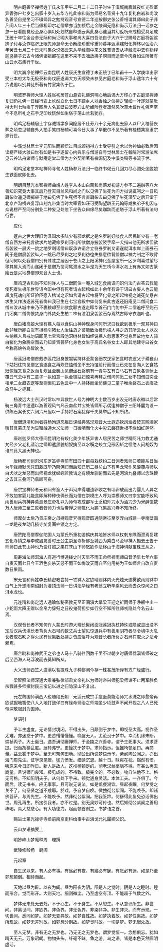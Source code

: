 <!-- { "loadSidebar": true } -->
　　明古庭善坚禅师姓丁氏永乐甲午二月二十二日子时生于滇城南廓其夜红光盈室异香弥户七岁乞出家十岁入五华寺礼此宗和尚为师易名善贤十九年复礼白岩和尚改名善坚自是坐习不辍师异之勉持观音号宣德二年巡按御史张公善相谓其师曰此子非凡间人年三十后当佩祖印尔老僧辈亦当加额后走金陵谒无隐和尚示万法归一话参之忽一日看圆觉经至身心俱幻处划然自释遂云离此身心谁当其幻返杭州戒檀受具足戒正统十年往金台参无际和尚证明大事和尚大喜曰吾法自子大兴于世赐号古庭将袈裟拂子付与汝作临济正眼先师慧命无令断绝珍重珍重师暮年返滇建归化禅林以弘治六年癸丑七月二十日未时集众说偈云来从华藏海中来文殊普贤去从华藏海中去弥勒释迦竖拂子云古今诸佛诸祖都在这里不来不去咄放拂子瞑目而逝至今肉身如生所著有山云水石集行于世。

　　明大巍净伦禅师云南昆明人姓康氏生宣德丁未正统丁巳年甫十一入学庚申出家受业本府太华无极泰和尚戊辰遂谒大方天顺癸未参见古庭老和尚于浮山逮年六十有六说偈以别其徒所著有竹室集传于世。

　　明波罗禅师大理人姓赵初居苍山悬岩礼佛洞明心地后谒大方印心于古庭坚禅师复归仍礼佛一日经行岩上屹然立化七日不踣乡人以香烛之仪祷之轻如一叶遂就茶毗得舍利七粒瘗于浮图后人名其壁曰波罗岩山势巇险登者凛然风吹草木皆作礼佛声至今不息所礼之石手足印纹恍然如生塔于荡山兰若犹存。

　　明鸡足杨辅居士字存诚博学多闻隐居不仕寿八十余无病化去家人以尸入棺营丧葬之顷忽见辅自外入拍手笑曰杨辅可喜今日大事了毕俄尔不见所著有桂楼集篆隶宗源行世。

　　中溪觉林居士李元阳生而颖悟过目成颂初得方士受导引之术以为神仙必致后因读楞严经大骇曰世有如是书乎遂留心内典乐与僧游自号觉林居士在翰院时常游法席见云谷法舟诸师与默庵定堂二僧为方外契所著有禅源记及中溪类稿等书流于世。

　　明鸡足定堂本帖禅师寻甸人姓杨参万法归一临终书偈云几回力尽心圆处坐脱娘生铁面皮即化去。

　　明朗目慧光本智禅师曲靖人姓李从本山白斋和尚落发初游方参不二遍融等八大善知识究竟大事其后乃登天目兰风和尚之门以见佛了生死为问方拟说辄呵之一日风肩柴次遥见师掷柴于地曰见佛了生死师不言直肩柴去曰见佛了生死深契之后开堂于北京卢沟桥兴复浮山刻九带集当时大宰官如汪可受陶望龄王元翰等咸执弟子礼因与众说楞严至同分别业二种妄见处忽下坐告众曰缘尽矣跏趺而逝塔于浮山所著有法句行世。

　　应化

　　邃古之世大理旧为泽国水多陆少有邪龙据之是名罗刹好啖食人居民鲜少有一老僧自西方来托言欲求片地藏修罗刹问何所欲僧身披袈裟手牵一犬指曰他无所求但欲吾袈裟一展犬一跳之地罗刹诺僧曰既承许诺合立符券罗刹又诺遂就洱水岸上画券石间于是僧展袈裟纵犬一跳已尽罗刹之地罗刹彷徨失措意欲背盟僧以神力制之不敢背但问何以处我僧曰别有殊胜之居因于苍山之上阳溪神化金屋宝所一区罗刹喜过望尽移其属入焉而山遂闭于是僧乃凿河尾泄水之半是为天生桥今洱水岛上有赤文如古篆籀云是买地券僧即观音大士也。

　　唐鸡足古和尚不知何许人与二僧同住一庵入城乞食南诏问识何法门古答云我能使死者生极乐世界诏今国中但有死者请古起棺如此十余年有谗于诏曰古妄人也云能超度死魂何所证验臣愿入棺试之诏如言请古起棺将至化骨之所起棺视之诚死矣恳古求生又作法遂苏死者悔曰我已生在七宝宫殿中如何复来此古遂还旧庵见二僧问食二僧曰汝从城中来乃不裹粮却至此欲食耶古遂走叩华首石门门訇中开二僧追呼至则石门闭矣二僧悔恨焚身门外焚处生柏二株有泣泪泉袈裟石存焉然古即守衣迦叶也。

　　唐白猪高娘大理有樵人每以食供山神神现身问何所求曰我欲到极乐一观耳神曰此非我所能白岩有担桶引猪女人汝往恳之彼能致汝极乐樵人寻之恳其所云女人以衣袖纳樵人且戒勿语即见七宝宫殿池沼树林皆如经说樵人忽思家不觉身居故地女人骑白猪化为象腾空而去乃知普贤菩萨化身也女生于高氏名谷女土人即其地建寺曰谷女今称高娘谷鸟皆讹也。

　　唐莲冠老僧首戴赤莲花冠身披袈裟持钵至蒙舍细农逻家乞食时农逻父子耕巍山下姑妇往饷见僧乞食遂食之再炊住馌僧坐不去持馌前行而僧业已先在复向人乞食姑妇惊怪又食之返而复炊且至巍山见僧坐石磐前有一青牛左有白马右有白象各驯伏上覆云气云中有二童子一执如意一执金镜姑妇惊喜再拜之僧问何愿二女不知僧曰奕业相承二女趋农逻等至则但见五色云中一人持钵而坐仿佛见二童子唯余磐石上衣痕及象马牛之迹耳。

　　杨波远大士东汉时常以神异救世人号为神明大士数百岁出没无时唐永徽以后常骑三角青牛逍遥以游善观风气凡云南盐井宝处皆师所示偶逢神僧于三阳峰麓为设一供陈石案长丈六阔六尺但以一手持将石案犹存千夫莫举后不知所终。

　　唐僧道清和尚者姓杨殉道忘躯日课经典感现观音大士遐迩钦风渔者焚其网酒家隳其具蒙氏册为显蜜融通大义法师一日微哂而化火中彩云磐礴舌根不烂如红莲然。

　　唐赵迦罗师大德间昆明池有蛟化美少年妖异害人居民苦之师世精阿吒力教尤通梵经乡父老礼请治之师即遣黑貌胡奴擒至以水噀之蛟立见形因斩之怪绝人问胡奴为谁曰此大黑天神也。

　　唐杨都司创洱河东罗筌寺寺前有田四十亩每栽秧约三日佣者戏师曰若能系日当为毕栽师默念咒田栽既毕乃暝佣归而后知已历二昼矣山下有黑龙常作风浪覆舟师以白犬吠之龙怒而出师视龙犹蜒蚓若教诲之有顷龙驯俯而去先是河浪九叠师以念珠鞭之去其三叠河乃翕顺可舟。

　　唐宗宝禅师者元和间有渔人于洱河岸得雕遗卵收之有顷卵破而出为婴儿人异之不敢加害婴儿能食即解种种伎俩长而为僧在崇模庄人呼为崇模师又曰宗宝能呼致风雨善用兵机神异莫测景庄帝礼以为师帝攻成都军士乏粮师咒水为酒咒少为米醉饱数万人唐师三至三败者皆师力也后帝惮之师辄化为鹏飞集高兴寺不知所终。

　　师摩矣太后乃景庄帝之母持观音咒得观音圆通随帝征至罗浮白城建一寺南壁画一龙是夜龙动几损寺矣复画柱锁之方定。

　　唐赞陀高僧摩伽陀国人为蒙氏所重初游鹤庆其地皆水师以杖刺东隅而泄焉复建玄化寺镇之与李成眉友善时王公主崇圣寺祈佛至城西为乘白马金甲神入摄去王告于师师曰此苍山神也乃设灯照之果在苍山下师怒欲作法移山于海神惧献宝珠王从之。

　　周寿海法师洱海人有道行博通经史时天旱不雨王命师祈雨师曰昔汤旱七年六事自责天雨七日今王酒色妄杀天怒不雨王如悔改天雨自至何用祷为王如师言自改自责数日果雨。

　　宋无言和尚姓李氏精密教尝持一铁钵入定欲晴则钵内火光烛天遂霁欲雨则钵中白气上升遂雨南诏封为灌顶法师一日讲法华经有老翁立听毕乘风云而去众惊问之曰洱水龙也。

　　元连精和尚定远人通瑜伽秘密教元至正间滇大旱梁王迎之祈雨师于净瓶中出一小蛇雨大降王赠以金帛力辞归之日役鬼荷担步如行空不知所往师初隐处今名云山焉。

　　汉观音长者不知何许人蒙氏时游大理长髯阔面冠莲冠执杖持珠或隐或显出没不定后汉兵伐滇长者背负大石可约数丈兵士望见惊退兵中有善用阴符者尽令境中火息长者取石吹之得火民有忧患数处祷之皆应俗呼为观音长者所负之石尚在取火之法今赖焉。

　　唐合毗和尚神武王之弟也人马十八骑往回数千里不过朝夕时唐师伐滇皆师破之后至西海人马浮波而去莫知所从。

　　大义法师西竺人游滇以菩提珠九子种鄯阐今存一株甚茂所译有方广经盛行。

　　梁智照法师深通大乘兼弘律部肃文帝礼以为师时帝兴师犯梁师谏不止两军胜负杀戮甚多师撰封民三宝记以进之归隐深山不复出。

　　元左黎国师滇西人也随段氏朝　元适元成宗手疽医莫能治师咒水洗之即愈帝再欲试掘地窖使八人入地打鼓佯曰有怪命师治之师端坐少顷鼓声不闻开视之八人已死帝深敬服封为国师。

　　梦语引

　　予半生虚度。无论情封境闭。不得出头。日颠倒于梦中。即视圣太高。视作圣太难。亦迷惑于梦中。更苦懵懵懂懂。唤醒无人。尤沦没于梦中。幸而机缘未断。崇祯丙子。大士诞日。遇吾滇彻庸禅师。于金陵之兴善寺。谓予生死事大。须求菩提。归而胡猜乱度。展转弗宁。更憧扰于梦中。求师指示。但推椅顿足曰。再商量。益云雾于梦中。至无可奈何田地。彻公出所说梦语示予。紫阆陶公闻之。亦出海门周先生。证学录见赠。猛力愤发。细读沉思。越十日。昧爽在枕。豁然有悟。咦原来今日即昨日。新人是故人。这推椅顿足的。彻老汉丝毫瞒不得。有甚么再去商量。且说师门良知。极见成的。不待致。极完全的。不必致。物自沾他不上。格无可格。不知阳明夫子。从何处下手来。顿觉通身灵活。本体工夫。一齐俱了。今而后。读无书书。应无事事。且可说无说法。如是饥餐渴饮。昼起夜眠。何梦觉之关不了。何圣贤之道不成耶。於戏。予自梦自唤。微独彻公紫阆。不能唤予。即诸佛菩萨。与周先生。不能唤予。然非彻公紫阆。把我筌蹄。何繇得此鱼兔恐活佛出世。周孔再生。所接引我者。亦不过是。别无奥妙可传也。然后知彻公紫阆之善用棒喝。具大慈悲心。有大功德力。起而顿首谢之。书梦语之首。

　　赐进士第光禄寺寺丞前南京吏科给事中古滇戈允礼履卿父识。

　　云山梦语摘要上

　　明妙峰山梦庵释周　理撰

　　武陵修龄杨　鹤阅

　　元起章

　　自生民以来。有人必有事。有昼必有夜。有寤必有寐。有觉必有迷。如是乃至梦想颠倒。相待而起。

　　天地以昼为辟。以夜为阖。昼为阳夜为阴。阳是人之觉时。阴是人之睡时。睡而形合。觉而形开。大则天地。细则微尘。乃至虚空有顶。不能超于气数之外。

　　梦体无来处无去处。不于心生。不于身生。不从想生。不从意识所生。非世间。非离世间。非欲界。非色界。非无色界。非染非净。非生非灭。而有示现。一切世间。悉同如梦。如梦无变异故。如梦自性故。如梦执着故。如梦性离故。如梦所现故。如梦无差别故。如梦想分别故。如梦觉时故。一切是梦。梦无起处故。

　　至人无梦。非有无之无梦也。乃无无之无梦也。谓梦觉恒一。念想俱忘。犹如晴天无云。万象昭朗。物物头头。纤毫不昧。鱼之游。鸟之语。皆是本色天然圆明虚活。

